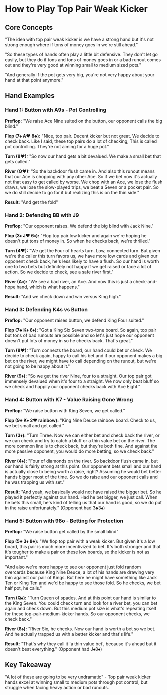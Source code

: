 # How to Play Top Pair Weak Kicker

## Core Concepts

"The idea with top pair weak kicker is we have a strong hand but it's not strong enough where if tons of money goes in we're still ahead."

"So these types of hands often play a little bit defensive. They don't let go easily, but they do if tons and tons of money goes in or a bad runout comes out and they're very good at winning small to medium sized pots."

"And generally if the pot gets very big, you're not very happy about your hand at that point anymore."

## Hand Examples

### Hand 1: Button with A9s - Pot Controlling

**Preflop:** "We raise Ace Nine suited on the button, our opponent calls the big blind."

**Flop (7♠ A♥ 8♣):** "Nice, top pair. Decent kicker but not great. We decide to check back. Like I said, these top pairs do a lot of checking, This is called pot controlling. They're not aiming for a huge pot."

**Turn (8♥):** "So now our hand gets a bit devalued. We make a small bet that gets called."

**River (Q♥):** "So the backdoor flush came in. And also this runout means that our Ace is chopping with any other Ace. So if we bet now it's actually not that easy to get called by worse. We chop with an Ace, we lose the flush draws, we lose the slow-played trips, we beat a Seven or a pocket pair. So we do still decide to go for it but realizing this is on the thin side."

**Result:** "And get the fold"

### Hand 2: Defending BB with J9

**Preflop:** "Our opponent raises. We defend the big blind with Jack Nine."

**Flop (3♦ J♥ 6♦):** "Flop top pair low kicker and again we're hoping he doesn't put tons of money in. So when he checks back, we're thrilled."

**Turn (4♥):** "We get the Four of hearts turn. Low, connected turn. But given we're the caller this turn favors us, we have more low cards and given our opponent check back, he's less likely to have a flush. So our hand is worth one to two bets but definitely not happy if we get raised or face a lot of action. So we decide to check, see a safe river first."

**River (A♦):** "We see a bad river, an Ace. And now this is just a check-and-hope hand, which is what happens."

**Result:** "And we check down and win versus King high."

### Hand 3: Defending K4s vs Button

**Preflop:** "Our opponent raises button, we defend King Four suited."

**Flop (7♣ K♦ 6♦):** "Got a King Six Seven two-tone board. So again, top pair but tons of bad runouts are possible and so let's just hope our opponent doesn't put lots of money in so he checks back. That's great."

**Turn (8♥):** "Turn connects the board, our hand could bet or check. We decide to check again, happy to call his bet and if our opponent makes a big bet on the river, we might have to call depending on the runout, but we're not going to be happy about it."

**River (9♦):** "So we get the river Nine, four to a straight. Our top pair got immensely devalued when it's four to a straight. We now only beat bluff so we check and happily our opponent checks back with Ace Eight."

### Hand 4: Button with K7 - Value Raising Gone Wrong

**Preflop:** "We raise button with King Seven, we get called."

**Flop (9♣ K♦ 2♥ rainbow):** "King Nine Deuce rainbow board. Check to us, we bet small and get called."

**Turn (3♦):** "Turn Three. Now we can either bet and check back the river, or we can check and try to catch a bluff or a thin value bet on the river. The more common line is to check back, but they're both fine. And against the more passive opponent, you would do more betting, so we check back."

**River (4♦):** "Four of diamonds on the river. So backdoor flush came in, but our hand is fairly strong at this point. Our opponent bets small and our hand is actually close to being worth a raise, right? Assuming he would bet better hands bigger most of the time. So we do raise and our opponent calls and he was trapping us with set."

**Result:** "And yeah, we basically would not have raised the bigger bet. So he played it perfectly against our hand. Had  he bet bigger, we just call. When he bets this small, he's kind of telling us that our hand is good, so we do put in the raise unfortunately." (Opponent had 3♣3♠)

### Hand 5: Button with 98o - Betting for Protection

**Preflop:** "We raise button get called by the small blind"

**Flop (5♣ 3♦ 8♣):** "We flop top pair with a weak kicker. But given it's a low board, this pair is much more incentivized to bet. It's both stronger and that it's tougher to make a pair on these low boards, so the kicker is not as important."

"And also we're more happy to see our opponent just fold random overcards because King Nine Deuce, a lot of his hands are drawing very thin against our pair of Kings. But here he might have something like Jack Ten or King Ten and we'd be happy to see those fold. So he checks, we bet half pot, he calls."

**Turn (Q♠):** "Turn Queen of spades. And at this point our hand is similar to the King Seven. You could check turn and look for a river bet, you can bet again and check down. But this medium pot size is what's repeating itself for these top-pair-medium-kicker hands. So our opponent checks, we check back."

**River (6♠):** "River Six, he checks. Now our hand is worth a bet so we bet. And he actually trapped us with a better kicker and that's life."

**Result:** "That's why they call it 'a thin value bet', because it's ahead but it doesn't beat everything." (Opponent had J♠8♠)

## Key Takeaway

"A lot of these are going to be very undramatic" - Top pair weak kicker hands excel at winning small to medium pots through pot control, but struggle when facing heavy action or bad runouts.